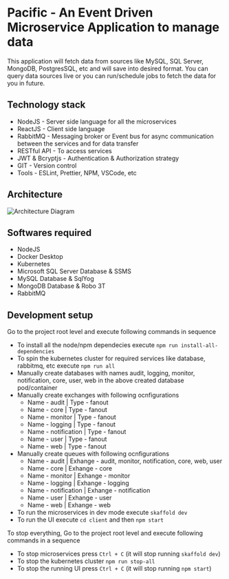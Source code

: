 # Pacific - An Event Driven Microservice Application to manage data

This application will fetch data from sources like MySQL, SQL Server, MongoDB, PostgresSQL, etc and will save into desired format.
You can query data sources live or you can run/schedule jobs to fetch the data for you in future.

## Technology stack

- NodeJS - Server side language for all the microservices
- ReactJS - Client side language
- RabbitMQ - Messaging broker or Event bus for async communication between the services and for data transfer
- RESTful API - To access services
- JWT & Bcryptjs - Authentication & Authorization strategy
- GIT - Version control
- Tools - ESLint, Prettier, NPM, VSCode, etc

## Architecture

![Architecture Diagram](https://bitbucket.org/bvaibhav95/pacific.io/raw/e6f708fc3e27293634cd21d5b9d30ea1e4942860/docs/architecture.png)

## Softwares required

- NodeJS
- Docker Desktop
- Kubernetes
- Microsoft SQL Server Database & SSMS
- MySQL Database & SqlYog
- MongoDB Database & Robo 3T
- RabbitMQ

## Development setup

Go to the project root level and execute following commands in sequence

- To install all the node/npm dependecies execute `npm run install-all-dependencies`
- To spin the kubernetes cluster for required services like database, rabbitmq, etc execute `npm run all`
- Manually create databases with names audit, logging, monitor, notification, core, user, web in the above created database pod/container
- Manually create exchanges with following ocnfigurations
  - Name - audit | Type - fanout
  - Name - core | Type - fanout
  - Name - monitor | Type - fanout
  - Name - logging | Type - fanout
  - Name - notification | Type - fanout
  - Name - user | Type - fanout
  - Name - web | Type - fanout
- Manually create queues with following ocnfigurations
  - Name - audit | Exhange - audit, monitor, notification, core, web, user
  - Name - core | Exhange - core
  - Name - monitor | Exhange - monitor
  - Name - logging | Exhange - logging
  - Name - notification | Exhange - notification
  - Name - user | Exhange - user
  - Name - web | Exhange - web
- To run the microservices in dev mode execute `skaffold dev`
- To run the UI execute `cd client` and then `npm start`

To stop everything, Go to the project root level and execute following commands in a sequence

- To stop microservices press `Ctrl + C` (it will stop running `skaffold dev`)
- To stop the kubernetes cluster `npm run stop-all`
- To stop the running UI press `Ctrl + C` (it will stop running `npm start`)
